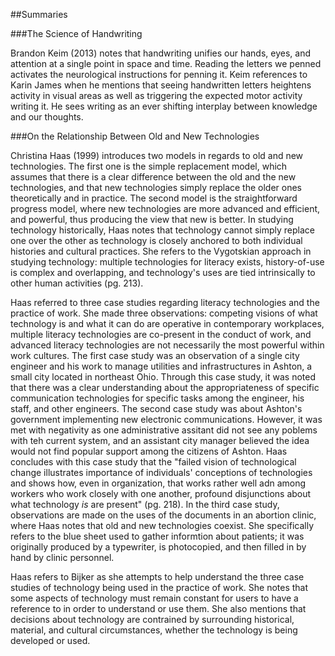 ##Summaries

###The Science of Handwriting

Brandon Keim (2013) notes that handwriting unifies our hands, eyes, and attention at a single point in space and time. Reading the letters we penned activates the neurological instructions for penning it. Keim references to Karin James when he mentions that seeing handwritten letters heightens activity in visual areas as well as triggering the expected motor activity writing it. He sees writing as an ever shifting interplay between knowledge and our thoughts.

###On the Relationship Between Old and New Technologies

Christina Haas (1999) introduces two models in regards to old and new technologies. The first one is the simple replacement model, which assumes that there is a clear difference between the old and the new technologies, and that new technologies simply replace the older ones theoretically and in practice. The second model is the straightforward progress model, where new technologies are more advanced and efficient, and powerful, thus producing the view that new is better. In studying technology historically, Haas notes that technology cannot simply replace one over the other as technology is closely anchored to both individual histories and cultural practices. She refers to the Vygotskian approach in studying technology: multiple technologies for literacy exists, history-of-use is complex and overlapping, and technology's uses are tied intrinsically to other human activities (pg. 213).

Haas referred to three case studies regarding literacy technologies and the practice of work. She made three observations: competing visions of what technology is and what it can do are operative in contemporary workplaces, multiple literacy technologies are co-present in the conduct of work, and advanced literacy technologies are not necessarily the most powerful within work cultures. The first case study was an observation of a single city engineer and his work to manage utilities and infrastructures in Ashton, a small city located in northeast Ohio. Through this case study, it was noted that there was a clear understanding about the appropriateness of specific communication technologies for specific tasks among the engineer, his staff, and other engineers. The second case study was about Ashton's government implementing new electronic communications. However, it was met with negativity as one administrative assitant did not see any poblems with teh current system, and an assistant city manager believed the idea would not find popular support among the citizens of Ashton. Haas concludes with this case study that the "failed vision of technological change illustrates importance of individuals' conceptions of technologies and shows how, even in organization, that works rather well adn among workers who work closely with one another, profound disjunctions about what technology _is_ are present" (pg. 218). In the third case study, observations are made on the uses of the documents in an abortion clinic, where Haas notes that old and new technologies coexist. She specifically refers to the blue sheet used to gather informtion about patients; it was originally produced by a typewriter, is photocopied, and then filled in by hand by clinic personnel. 

Haas refers to Bijker as she attempts to help understand the three case studies of technology being used in the practice of work. She notes that some aspects of technology must remain constant for users to have a reference to in order to understand or use them. She also mentions that decisions about technology are contrained by surrounding historical, material, and cultural circumstances, whether the technology is being developed or used.



